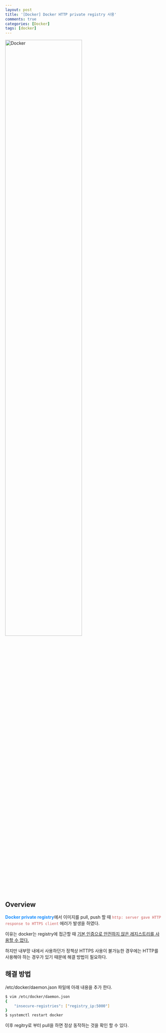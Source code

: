 ```yaml
---
layout: post
title: '[Docker] Docker HTTP private registry 사용'
comments: true
categories: [Docker]
tags: [docker]
---
```


<img data-action="zoom" src="https://won-u.github.io/assets/img/post_image/docker.png" width="70%" height="70%" title="Docker">

## Overview

<span style="color:dodgerblue">**Docker private registry**</span>에서 이미지를 pull, push 할 때 <span style="color:indianred">`http: server gave HTTP response to HTTPS client`</span> 에러가 발생을 하였다.

이유는 docker는 registry에 접근할 때 [기본 인증으로 안전하지 않은 레지스트리를 사용할 수 없다.](https://docs.docker.com/registry/insecure/)

하지만 내부망 내에서 사용하던가 정책상 HTTPS 사용이 불가능한 경우에는 HTTP를 사용해야 하는 경우가 있기 때문에 해결 방법이 필요하다.

## 해결 방법

/etc/docker/daemon.json 파일에 아래 내용을 추가 한다.

```bash
$ vim /etc/docker/daemon.json
{
	"insecure-registries": ["registry_ip:5000"]
}
$ systemctl restart docker
```

이후 regitry로 부터 pull을 하면 정상 동작하는 것을 확인 할 수 있다.